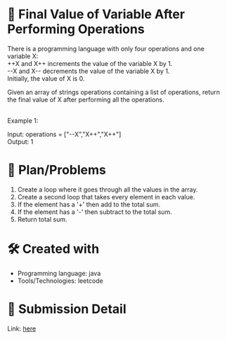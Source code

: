 
# 💼 Final Value of Variable After Performing Operations<a name="about-project"></a>
There is a programming language with only four operations and one variable X:
<br>
++X and X++ increments the value of the variable X by 1.<br>
--X and X-- decrements the value of the variable X by 1.<br>
Initially, the value of X is 0.<br>

Given an array of strings operations containing a list of operations, return the final value of X after performing all the operations.
<br><br>
 
Example 1:<br>

Input: operations = ["--X","X++","X++"]<br>
Output: 1

# 📜 Plan/Problems
1. Create a loop where it goes through all the values in the array.
2. Create a second loop that takes every element in each value.
3. If the element has a '+' then add to the total sum.
4. If the element has a '-' then subtract to the total sum.
5. Return total sum.


# 🛠 Created with
- Programming language: java
- Tools/Technologies: leetcode

# 💎 Submission Detail
Link: [here](https://leetcode.com/submissions/detail/1115405377/)
